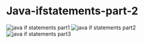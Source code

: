 # Java-ifstatements-part-2

![java if statements part1](https://cloud.githubusercontent.com/assets/13667918/9153077/db9c882e-3df7-11e5-83a7-ffedaf985056.jpg)
![java if statements part2](https://cloud.githubusercontent.com/assets/13667918/9153078/db9f0a40-3df7-11e5-90ff-00f1f7f95554.jpg)
![java if statements part3](https://cloud.githubusercontent.com/assets/13667918/9153079/dba5158e-3df7-11e5-8dd1-aa8820bc1c9d.jpg)
